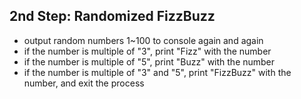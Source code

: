 ## 2nd Step: Randomized FizzBuzz
- output random numbers 1~100 to console again and again
- if the number is multiple of "3", print "Fizz" with the number
- if the number is multiple of "5", print "Buzz" with the number
- if the number is multiple of "3" and "5", print "FizzBuzz" with the number, and exit the process